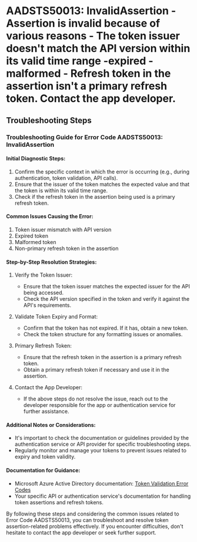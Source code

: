 # AADSTS50013: InvalidAssertion - Assertion is invalid because of various reasons - The token issuer doesn't match the API version within its valid time range -expired -malformed - Refresh token in the assertion isn't a primary refresh token. Contact the app developer.


## Troubleshooting Steps
### Troubleshooting Guide for Error Code AADSTS50013: InvalidAssertion

#### Initial Diagnostic Steps:
1. Confirm the specific context in which the error is occurring (e.g., during authentication, token validation, API calls).
2. Ensure that the issuer of the token matches the expected value and that the token is within its valid time range.
3. Check if the refresh token in the assertion being used is a primary refresh token.

#### Common Issues Causing the Error:
1. Token issuer mismatch with API version
2. Expired token
3. Malformed token
4. Non-primary refresh token in the assertion

#### Step-by-Step Resolution Strategies:
1. Verify the Token Issuer:
   - Ensure that the token issuer matches the expected issuer for the API being accessed.
   - Check the API version specified in the token and verify it against the API's requirements.

2. Validate Token Expiry and Format:
   - Confirm that the token has not expired. If it has, obtain a new token.
   - Check the token structure for any formatting issues or anomalies.

3. Primary Refresh Token:
   - Ensure that the refresh token in the assertion is a primary refresh token.
   - Obtain a primary refresh token if necessary and use it in the assertion.

4. Contact the App Developer:
   - If the above steps do not resolve the issue, reach out to the developer responsible for the app or authentication service for further assistance.

#### Additional Notes or Considerations:
- It's important to check the documentation or guidelines provided by the authentication service or API provider for specific troubleshooting steps.
- Regularly monitor and manage your tokens to prevent issues related to expiry and token validity.

#### Documentation for Guidance:
- Microsoft Azure Active Directory documentation: [Token Validation Error Codes](https://docs.microsoft.com/en-us/azure/active-directory/develop/reference-aadsts-errors)
- Your specific API or authentication service's documentation for handling token assertions and refresh tokens.

By following these steps and considering the common issues related to Error Code AADSTS50013, you can troubleshoot and resolve token assertion-related problems effectively. If you encounter difficulties, don't hesitate to contact the app developer or seek further support.